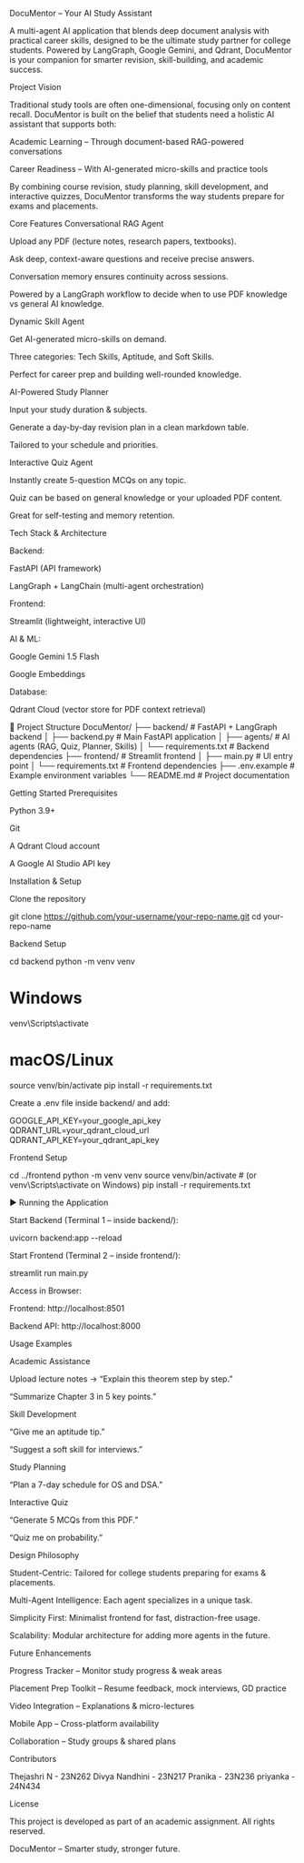 DocuMentor – Your AI Study Assistant

A multi-agent AI application that blends deep document analysis with practical career skills, designed to be the ultimate study partner for college students. Powered by LangGraph, Google Gemini, and Qdrant, DocuMentor is your companion for smarter revision, skill-building, and academic success.

 Project Vision

Traditional study tools are often one-dimensional, focusing only on content recall.
DocuMentor is built on the belief that students need a holistic AI assistant that supports both:

Academic Learning – Through document-based RAG-powered conversations

Career Readiness – With AI-generated micro-skills and practice tools

By combining course revision, study planning, skill development, and interactive quizzes, DocuMentor transforms the way students prepare for exams and placements.

 Core Features
 Conversational RAG Agent

Upload any PDF (lecture notes, research papers, textbooks).

Ask deep, context-aware questions and receive precise answers.

Conversation memory ensures continuity across sessions.

Powered by a LangGraph workflow to decide when to use PDF knowledge vs general AI knowledge.

 Dynamic Skill Agent

Get AI-generated micro-skills on demand.

Three categories: Tech Skills, Aptitude, and Soft Skills.

Perfect for career prep and building well-rounded knowledge.

 AI-Powered Study Planner

Input your study duration & subjects.

Generate a day-by-day revision plan in a clean markdown table.

Tailored to your schedule and priorities.

 Interactive Quiz Agent

Instantly create 5-question MCQs on any topic.

Quiz can be based on general knowledge or your uploaded PDF content.

Great for self-testing and memory retention.

 Tech Stack & Architecture

Backend:

FastAPI (API framework)

LangGraph + LangChain (multi-agent orchestration)

Frontend:

Streamlit (lightweight, interactive UI)

AI & ML:

Google Gemini 1.5 Flash

Google Embeddings

Database:

Qdrant Cloud (vector store for PDF context retrieval)

📂 Project Structure
DocuMentor/
├── backend/                 # FastAPI + LangGraph backend
│   ├── backend.py           # Main FastAPI application
│   ├── agents/              # AI agents (RAG, Quiz, Planner, Skills)
│   └── requirements.txt     # Backend dependencies
├── frontend/                # Streamlit frontend
│   ├── main.py              # UI entry point
│   └── requirements.txt     # Frontend dependencies
├── .env.example             # Example environment variables
└── README.md                # Project documentation

 Getting Started
 Prerequisites

Python 3.9+

Git

A Qdrant Cloud
 account

A Google AI Studio
 API key

 Installation & Setup

Clone the repository

git clone https://github.com/your-username/your-repo-name.git
cd your-repo-name


Backend Setup

cd backend
python -m venv venv
# Windows
venv\Scripts\activate
# macOS/Linux
source venv/bin/activate
pip install -r requirements.txt


Create a .env file inside backend/ and add:

GOOGLE_API_KEY=your_google_api_key
QDRANT_URL=your_qdrant_cloud_url
QDRANT_API_KEY=your_qdrant_api_key


Frontend Setup

cd ../frontend
python -m venv venv
source venv/bin/activate   # (or venv\Scripts\activate on Windows)
pip install -r requirements.txt

▶ Running the Application

Start Backend (Terminal 1 – inside backend/):

uvicorn backend:app --reload


Start Frontend (Terminal 2 – inside frontend/):

streamlit run main.py


Access in Browser:

Frontend: http://localhost:8501

Backend API: http://localhost:8000

 Usage Examples

Academic Assistance

Upload lecture notes → “Explain this theorem step by step.”

“Summarize Chapter 3 in 5 key points.”

Skill Development

“Give me an aptitude tip.”

“Suggest a soft skill for interviews.”

Study Planning

“Plan a 7-day schedule for OS and DSA.”

Interactive Quiz

“Generate 5 MCQs from this PDF.”

“Quiz me on probability.”

 Design Philosophy

Student-Centric: Tailored for college students preparing for exams & placements.

Multi-Agent Intelligence: Each agent specializes in a unique task.

Simplicity First: Minimalist frontend for fast, distraction-free usage.

Scalability: Modular architecture for adding more agents in the future.

 Future Enhancements

 Progress Tracker – Monitor study progress & weak areas

 Placement Prep Toolkit – Resume feedback, mock interviews, GD practice

 Video Integration – Explanations & micro-lectures

 Mobile App – Cross-platform availability

 Collaboration – Study groups & shared plans

 Contributors

Thejashri N - 23N262
Divya Nandhini - 23N217
Pranika - 23N236
priyanka - 24N434

 License

This project is developed as part of an academic assignment.
All rights reserved.

 DocuMentor – Smarter study, stronger future.

